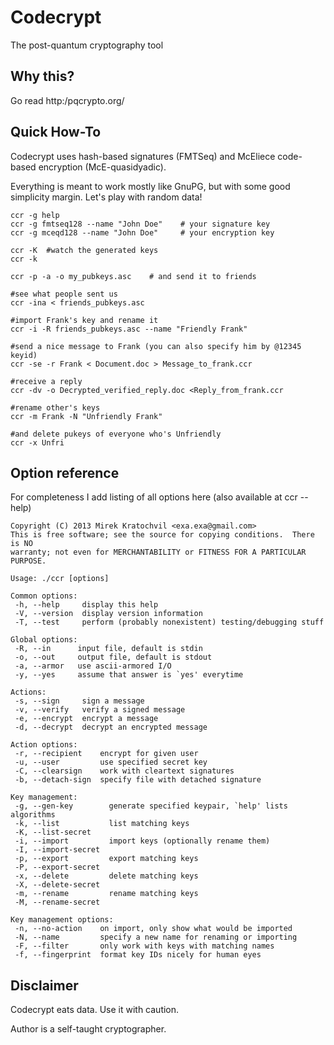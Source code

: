 
# Codecrypt
The post-quantum cryptography tool

## Why this?

Go read http:/pqcrypto.org/

## Quick How-To

Codecrypt uses hash-based signatures (FMTSeq) and McEliece code-based
encryption (McE-quasidyadic).

Everything is meant to work mostly like GnuPG, but with some good simplicity margin. Let's play with random data!

	ccr -g help
	ccr -g fmtseq128 --name "John Doe"    # your signature key
	ccr -g mceqd128 --name "John Doe"     # your encryption key

	ccr -K  #watch the generated keys
	ccr -k

	ccr -p -a -o my_pubkeys.asc    # and send it to friends

	#see what people sent us
	ccr -ina < friends_pubkeys.asc

	#import Frank's key and rename it
	ccr -i -R friends_pubkeys.asc --name "Friendly Frank"

	#send a nice message to Frank (you can also specify him by @12345 keyid)
	ccr -se -r Frank < Document.doc > Message_to_frank.ccr

	#receive a reply
	ccr -dv -o Decrypted_verified_reply.doc <Reply_from_frank.ccr

	#rename other's keys
	ccr -m Frank -N "Unfriendly Frank"

	#and delete pukeys of everyone who's Unfriendly
	ccr -x Unfri

## Option reference

For completeness I add listing of all options here (also available at ccr --help)

	Copyright (C) 2013 Mirek Kratochvil <exa.exa@gmail.com>
	This is free software; see the source for copying conditions.  There is NO
	warranty; not even for MERCHANTABILITY or FITNESS FOR A PARTICULAR PURPOSE.

	Usage: ./ccr [options]

	Common options:
	 -h, --help     display this help
	 -V, --version  display version information
	 -T, --test     perform (probably nonexistent) testing/debugging stuff

	Global options:
	 -R, --in      input file, default is stdin
	 -o, --out     output file, default is stdout
	 -a, --armor   use ascii-armored I/O
	 -y, --yes     assume that answer is `yes' everytime

	Actions:
	 -s, --sign     sign a message
	 -v, --verify   verify a signed message
	 -e, --encrypt  encrypt a message
	 -d, --decrypt  decrypt an encrypted message

	Action options:
	 -r, --recipient    encrypt for given user
	 -u, --user         use specified secret key
	 -C, --clearsign    work with cleartext signatures
	 -b, --detach-sign  specify file with detached signature

	Key management:
	 -g, --gen-key        generate specified keypair, `help' lists algorithms
	 -k, --list           list matching keys
	 -K, --list-secret
	 -i, --import         import keys (optionally rename them)
	 -I, --import-secret
	 -p, --export         export matching keys
	 -P, --export-secret
	 -x, --delete         delete matching keys
	 -X, --delete-secret
	 -m, --rename         rename matching keys
	 -M, --rename-secret

	Key management options:
	 -n, --no-action    on import, only show what would be imported
	 -N, --name         specify a new name for renaming or importing
	 -F, --filter       only work with keys with matching names
	 -f, --fingerprint  format key IDs nicely for human eyes

## Disclaimer

Codecrypt eats data. Use it with caution.

Author is a self-taught cryptographer.

